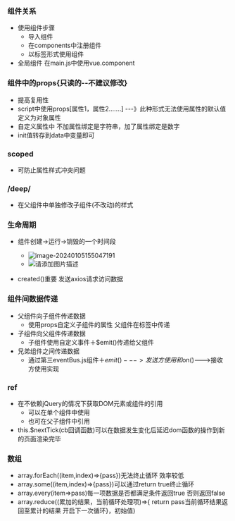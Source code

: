 ### 组件关系

-   使用组件步骤
    -   导入组件
    -   在components中注册组件
    -   以标签形式使用组件
-   全局组件 在main.js中使用vue.component

### 组件中的props{只读的--不建议修改}

-   提高复用性
-   script中使用props[属性1，属性2.......] ---》此种形式无法使用属性的默认值  定义为对象属性
-   自定义属性中 不加属性绑定是字符串，加了属性绑定是数字
-   init值转存到data中变量即可

### scoped

-   可防止属性样式冲突问题

### /deep/

-   在父组件中单独修改子组件(不改动)的样式

### 生命周期

-   组件创建->运行->销毁的一个时间段
    -   ![image-20240105155047191](C:\Users\27894\AppData\Roaming\Typora\typora-user-images\image-20240105155047191.png)
    -   <img src="https://img-blog.csdnimg.cn/2309593f5fdd428b8a44320a21b22cd0.png?x-oss-process=image/watermark,type_d3F5LXplbmhlaQ,shadow_50,text_Q1NETiBA5bCP5L2V5a2m6ZW_,size_20,color_FFFFFF,t_70,g_se,x_16" alt="请添加图片描述"  />

-   created()重要 发送axios请求访问数据

### 	组件间数据传递

-   父组件向子组件传递数据
    -   使用props自定义子组件的属性 父组件在标签中传递
-   子组件向父组件传递数据
    -   子组件使用自定义事件＋$emit()传递给父组件
-   兄弟组件之间传递数据
    -   通过第三eventBus.js组件＋$emit()--->发送方使用和$on()--->接收方使用实现

### ref

-   在不依赖jQuery的情况下获取DOM元素或组件的引用
    -   可以在单个组件中使用
    -   也可在父子组件中引用
-   this.$nextTick(cb回调函数)可以在数据发生变化后延迟dom函数的操作到新的页面渲染完毕

### 数组

-   array.forEach((item,index)=>{pass})无法终止循环 效率较低
-   array.some((item,index)=>{pass})可以通过return true终止循环
-   array.every(item=>pass)每一项数据是否都满足条件返回true 否则返回false
-   array.reduce((累加的结果，当前循环处理项)=>{ return  pass当前循环结果返回至累计的结果 开启下一次循环}，初始值)
